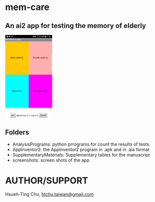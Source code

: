 # mem-care

## An ai2 app for testing the memory of elderly

<img src="https://github.com/htchu/mem-care/blob/master/Screenshots/screen0.png" width="150">

## Folders
* AnalysisPrograms: python prrograms for count the results of tests.
* AppInventor2: the AppInventor2 program in .apk and in .aia format
* SupplementaryMaterials: Supplementary tables for the manuscript
* screenshots: screen shots of the app


AUTHOR/SUPPORT
==============
Hsueh-Ting Chu, htchu.taiwan@gmail.com
